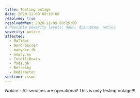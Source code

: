 ```yaml
---
title: Testing outage
date: 2020-11-09 08:19:00
resolved: true
resolvedWhen: 2020-11-09 08:25:00
# Possible severity levels: down, disrupted, notice
severity: notice
affected:
  - MaTYBot
  - Word Soccer
  - matydev.tk
  - mmaty.eu
  - IntelliBrain
  - fsds.ga
  - Refreshy
  - Redirector
section: issue
---
```


*Notice* - All services are operational! This is only testing outage!!!
